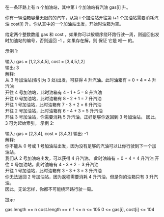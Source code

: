 在一条环路上有 n 个加油站，其中第 i 个加油站有汽油 gas[i] 升。

你有一辆油箱容量无限的的汽车，从第 i 个加油站开往第 i+1 个加油站需要消耗汽油 cost[i] 升。你从其中的一个加油站出发，开始时油箱为空。

给定两个整数数组 gas 和 cost ，如果你可以按顺序绕环路行驶一周，则返回出发时加油站的编号，否则返回 -1 。如果存在解，则 保证 它是 唯一 的。



示例 1:

输入: gas = [1,2,3,4,5], cost = [3,4,5,1,2]  
输出: 3  
解释:  
从 3 号加油站(索引为 3 处)出发，可获得 4 升汽油。此时油箱有 = 0 + 4 = 4 升汽油  
开往 4 号加油站，此时油箱有 4 - 1 + 5 = 8 升汽油  
开往 0 号加油站，此时油箱有 8 - 2 + 1 = 7 升汽油  
开往 1 号加油站，此时油箱有 7 - 3 + 2 = 6 升汽油  
开往 2 号加油站，此时油箱有 6 - 4 + 3 = 5 升汽油  
开往 3 号加油站，你需要消耗 5 升汽油，正好足够你返回到 3 号加油站。
因此，3 可为起始索引。
示例 2:

输入: gas = [2,3,4], cost = [3,4,3]
输出: -1  
解释:  
你不能从 0 号或 1 号加油站出发，因为没有足够的汽油可以让你行驶到下一个加油站。  
我们从 2 号加油站出发，可以获得 4 升汽油。 此时油箱有 = 0 + 4 = 4 升汽油 
开往 0 号加油站，此时油箱有 4 - 3 + 2 = 3 升汽油  
开往 1 号加油站，此时油箱有 3 - 3 + 3 = 3 升汽油  
你无法返回 2 号加油站，因为返程需要消耗 4 升汽油，但是你的油箱只有 3 升汽油。  
因此，无论怎样，你都不可能绕环路行驶一周。


提示:

gas.length == n
cost.length == n
1 <= n <= 105
0 <= gas[i], cost[i] <= 104